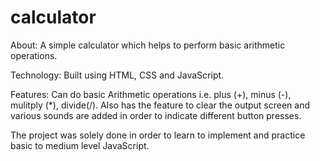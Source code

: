 ﻿# calculator
About: A simple calculator which helps to perform basic arithmetic operations.

Technology: Built using HTML, CSS and JavaScript.

Features: Can do basic Arithmetic operations i.e. plus (+), minus (-), mulitply (*), divide(/). Also has the feature to clear the output screen and various sounds are added in order to indicate different button presses.

The project was solely done in order to learn to implement and practice basic to medium level JavaScript.
